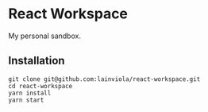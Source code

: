 # React Workspace
My personal sandbox.

## Installation

```
git clone git@github.com:lainviola/react-workspace.git
cd react-workspace
yarn install
yarn start
```
